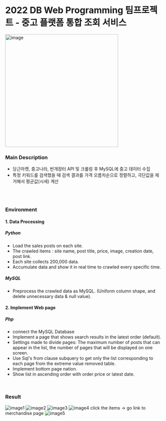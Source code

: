 # 2022 DB Web Programming 팀프로젝트 - 중고 플랫폼 통합 조회 서비스
<img width="361" alt="image" src="https://user-images.githubusercontent.com/74501631/235022596-b3a800ac-e4a1-4a44-8481-0cbb2b9a30b8.png">

<br/>

### Main Description
- 당근마켓, 중고나라, 번개장터 API 및 크롤링 후 MySQL에 중고 데이터 수집
- 특정 키워드를 검색했을 때 검색 결과를 가격 오름차순으로 정렬하고, 극단값을 제거해서 평균값(시세) 계산

<br/>
<br/>

### Environment

#### 1. Data Processing

##### Python
 - Load the sales posts on each site.
 - The crawled items : site name, post title, price, image, creation date,  post link.
 - Each site collects 200,000 data.
 - Accumulate data and show it in real time to crawled every specific time.
 
 ##### MySQL
 - Preprocess the crawled data as MySQL. (Uniform column shape, and delete unnecessary data & null value).

#### 2. Implement Web page

##### Php
 - connect the MySQL Database
 - Implement a page that shows search results in the latest order (default).
 - Settings made to divide pages: The maximum number of posts that can appear in the list, the number of pages that will be displayed on one screen.
 - Use Sql's from clause subquery to get only the list corresponding to each page from the extreme value removed table.
 - Implement bottom page nation.
 - Show list in ascending order with order price or latest date.
 

 <br/>


### Result

 ![image1](https://user-images.githubusercontent.com/74501631/235025013-cf139ae3-49c6-4563-9a1f-d8b3cd0a8527.png)
 ![image2](https://user-images.githubusercontent.com/74501631/235025052-7736779c-317d-42d7-8e06-db89079f7369.png)
 ![image3](https://user-images.githubusercontent.com/74501631/235025080-4f068dab-15f2-49fb-bf5c-cd3aa27453b5.png)
 ![image4](https://user-images.githubusercontent.com/74501631/235025095-2ebd89b7-72b7-41be-8c75-fae25bd77c3e.png)
 click the items -> go link to merchandise page
 ![image5](https://user-images.githubusercontent.com/74501631/235025225-d1edaa71-8aa4-48f6-9484-ab739131dfc2.png)
